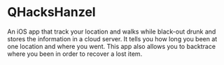 # QHacksHanzel
An iOS app that track your location and walks while black-out drunk and stores the information in a cloud server. It tells you how long you been at one location and where you went. This app also allows you to backtrace where you been in order to recover a lost item.
